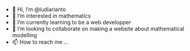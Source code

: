 - 👋 Hi, I’m @ludiarianto
- 👀 I’m interested in mathematics
- 🌱 I’m currently learning to be a web developper
- 💞️ I’m looking to collaborate on making a website about mathematical modelling
- 📫 How to reach me ...

<!---
ludiarianto/ludiarianto is a ✨ special ✨ repository because its `README.md` (this file) appears on your GitHub profile.
You can click the Preview link to take a look at your changes.
--->
